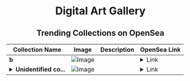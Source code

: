 <div align="center">

# Digital Art Gallery

## Trending Collections on OpenSea

| Collection Name                       | Image                                                                                     | Description                       | OpenSea Link                                                                                          |
|---------------------------------------|-------------------------------------------------------------------------------------------|-----------------------------------|--------------------------------------------------------------------------------------------------------|
| **b** | ![Image](https://i.seadn.io/s/raw/files/c17defe12e0ea1cd603439d3e196338f.jpg?w=500&auto=format?w=200&auto=format) |  | <details><summary>Link</summary>[b](https://opensea.io/collection/b-5353)</details> |
| **<details><summary>Unidentified co...</summary>Unidentified contract c5240e00-9297-4f2c-a423-249b80f77962</details>** | ![Image](https://i.seadn.io/s/raw/files/a837708742ad8afcb35eb60ba787976d.jpg?w=500&auto=format?w=200&auto=format) |  | <details><summary>Link</summary>[Unidentified contract c5240e00-9297-4f2c-a423-249b80f77962](https://opensea.io/collection/unidentified-contract-c5240e00-9297-4f2c-a423-249b)</details> |

</div>